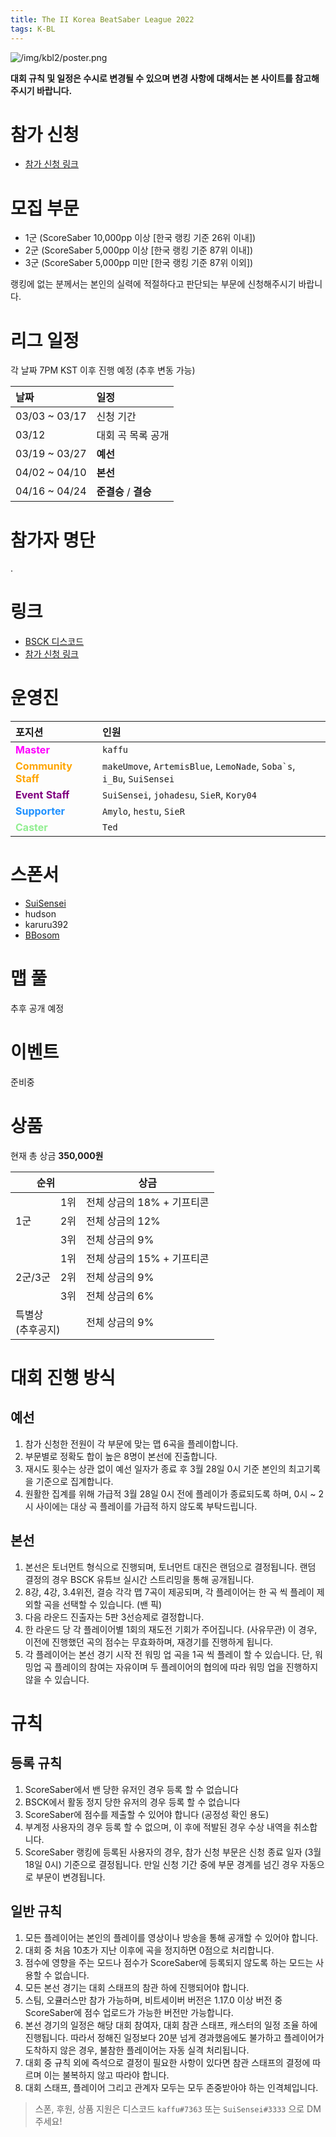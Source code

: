 ```yaml
---
title: The II Korea BeatSaber League 2022
tags: K-BL
---
```


![/img/kbl2/poster.png](/img/kbl2/poster.png)

**대회 규칙 및 일정은 수시로 변경될 수 있으며 변경 사항에 대해서는 본 사이트를 참고해주시기 바랍니다.**

# 참가 신청

- [참가 신청 링크](https://forms.gle/M5z18HNjMggWx9Bm8)

# 모집 부문

- 1군 (ScoreSaber 10,000pp 이상 [한국 랭킹 기준 26위 이내])
- 2군 (ScoreSaber 5,000pp 이상 [한국 랭킹 기준 87위 이내])
- 3군 (ScoreSaber 5,000pp 미만 [한국 랭킹 기준 87위 이외])

랭킹에 없는 분께서는 본인의 실력에 적절하다고 판단되는 부문에 신청해주시기 바랍니다.

# 리그 일정

각 날짜 7PM KST 이후 진행 예정 (추후 변동 가능)

날짜 | 일정
:---|:---
03/03 ~ 03/17 | 신청 기간
03/12 | 대회 곡 목록 공개
03/19 ~ 03/27 | **예선**
04/02 ~ 04/10 | **본선**
04/16 ~ 04/24 | **준결승** / **결승**

# 참가자 명단

.

# 링크

- [BSCK 디스코드](https://discord.gg/SEFBZrG)
- [참가 신청 링크](https://forms.gle/M5z18HNjMggWx9Bm8)

# 운영진

포지션 | 인원
:---|:---
<span style="color:magenta"><b>Master</b></span> | `kaffu`
<span style="color:Orange"><b>Community Staff</b></span> | `makeUmove`, `ArtemisBlue`, `LemoNade`, ``Soba`s``, `i_Bu`, `SuiSensei`
<span style="color:purple"><b>Event Staff</b></span> | `SuiSensei`, `johadesu`, `SieR`, `Kory04`
<span style="color:	#1E90FF"><b>Supporter</b></span> | `Amylo`, `hestu`, `SieR`
<span style="color:lightgreen"><b>Caster</b></span> | `Ted`

# 스폰서

- [SuiSensei](https://www.youtube.com/channel/UC-KEGTtGEJCKwwVyZ1QCcjw)
- hudson
- karuru392
- [BBosom](https://youtube.com/channel/UCd6ENct-AAupVDQ0EYqUgXQ)

# 맵 풀

추후 공개 예정

# 이벤트

준비중

# 상품

현재 총 상금 **350,000원**

<table>
<thead>
  <tr>
    <th colspan="2">순위</th>
    <th>상금</th>
  </tr>
</thead>
<tbody>
  <tr>
    <td rowspan="3">1군<br></td>
    <td>1위</td>
    <td>전체 상금의 18% + 기프티콘</td>
  </tr>
  <tr>
    <td>2위</td>
    <td>전체 상금의 12%</td>
  </tr>
  <tr>
    <td>3위</td>
    <td>전체 상금의 9%</td>
  </tr>
  <tr>
    <td rowspan="3">2군/3군</td>
    <td>1위</td>
    <td>전체 상금의 15% + 기프티콘</td>
  </tr>
  <tr>
    <td>2위</td>
    <td>전체 상금의 9%</td>
  </tr>
  <tr>
    <td>3위</td>
    <td>전체 상금의 6%</td>
  </tr>
  <tr>
    <td colspan="2">특별상<br>(추후공지)</td>
    <td>전체 상금의 9%</td>
  </tr>
</tbody>
</table>

# 대회 진행 방식

## 예선

1. 참가 신청한 전원이 각 부문에 맞는 맵 6곡을 플레이합니다.
2. 부문별로 정확도 합이 높은 8명이 본선에 진출합니다.
3. 재시도 횟수는 상관 없이 예선 일자가 종료 후 3월 28일 0시 기준 본인의 최고기록을 기준으로 집계합니다.
4. 원활한 집계를 위해 가급적 3월 28일 0시 전에 플레이가 종료되도록 하며, 0시 ~ 2시 사이에는 대상 곡 플레이를 가급적 하지 않도록 부탁드립니다.

## 본선

1. 본선은 토너먼트 형식으로 진행되며, 토너먼트 대진은 랜덤으로 결정됩니다. 랜덤 결정의 경우 BSCK 유튜브 실시간 스트리밍을 통해 공개됩니다.
2. 8강, 4강, 3.4위전, 결승 각각 맵 7곡이 제공되며, 각 플레이어는 한 곡 씩 플레이 제외할 곡을 선택할 수 있습니다. (밴 픽)
3. 다음 라운드 진출자는 5판 3선승제로 결정합니다.
4. 한 라운드 당 각 플레이어별 1회의 재도전 기회가 주어집니다. (사유무관) 이 경우, 이전에 진행했던 곡의 점수는 무효화하며, 재경기를 진행하게 됩니다.
5. 각 플레이어는 본선 경기 시작 전 워밍 업 곡을 1곡 씩 플레이 할 수 있습니다. 단, 워밍업 곡 플레이의 참여는 자유이며 두 플레이어의 협의에 따라 워밍 업을 진행하지 않을 수 있습니다.

# 규칙

## 등록 규칙

1. ScoreSaber에서 밴 당한 유저인 경우 등록 할 수 없습니다
2. BSCK에서 활동 정지 당한 유저의 경우 등록 할 수 없습니다
3. ScoreSaber에 점수를 제출할 수 있어야 합니다 (공정성 확인 용도)
4. 부계정 사용자의 경우 등록 할 수 없으며, 이 후에 적발된 경우 수상 내역을 취소합니다.
5. ScoreSaber 랭킹에 등록된 사용자의 경우, 참가 신청 부문은 신청 종료 일자 (3월 18일 0시) 기준으로 결정됩니다. 만일 신청 기간 중에 부문 경계를 넘긴 경우 자동으로 부문이 변경됩니다.

## 일반 규칙

1. 모든 플레이어는 본인의 플레이를 영상이나 방송을 통해 공개할 수 있어야 합니다.
2. 대회 중 처음 10초가 지난 이후에 곡을 정지하면 0점으로 처리합니다.
3. 점수에 영향을 주는 모드나 점수가 ScoreSaber에 등록되지 않도록 하는 모드는 사용할 수 없습니다.
4. 모든 본선 경기는 대회 스태프의 참관 하에 진행되어야 합니다.
5. 스팀, 오큘러스만 참가 가능하며, 비트세이버 버전은 1.17.0 이상 버전 중 ScoreSaber에 점수 업로드가 가능한 버전만 가능합니다.
6. 본선 경기의 일정은 해당 대회 참여자, 대회 참관 스태프, 캐스터의 일정 조율 하에 진행됩니다. 따라서 정해진 일정보다 20분 넘게 경과했음에도 불가하고 플레이어가 도착하지 않은 경우, 불참한 플레이어는 자동 실격 처리됩니다.
7. 대회 중 규칙 외에 즉석으로 결정이 필요한 사항이 있다면 참관 스태프의 결정에 따르며 이는 불복하지 않고 따라야 합니다.
8. 대회 스태프, 플레이어 그리고 관계자 모두는 모두 존중받아야 하는 인격체입니다.


> 스폰, 후원, 상품 지원은 디스코드 `kaffu#7363` 또는 `SuiSensei#3333` 으로 DM 주세요!
